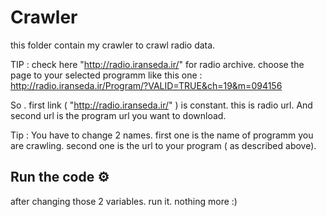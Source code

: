 # Crawler

this folder contain my crawler to crawl radio data.
<br>

TIP : check here "http://radio.iranseda.ir/" for radio archive. choose the page to your selected programm like this one : http://radio.iranseda.ir/Program/?VALID=TRUE&ch=19&m=094156

So . first link ( "http://radio.iranseda.ir/"  ) is constant. this is radio url. And second url is the program url you want to download.

Tip : You have to change 2 names. first one is the name of programm you are crawling. second one is the url to your program ( as described above). 

## Run the code ⚙️
after changing those 2 variables. run it. nothing more :)